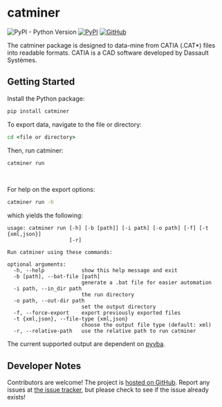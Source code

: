 # catminer
![PyPI - Python Version](https://img.shields.io/pypi/pyversions/catminer)
[![PyPI](https://img.shields.io/pypi/v/catminer)](https://pypi.org/project/catminer/)
[![GitHub](https://img.shields.io/github/license/WWU-CAD-Autograder/catminer)](https://github.com/WWU-CAD-Autograder/catminer)

The catminer package is designed to data-mine from CATIA (.CAT*) files into readable formats. CATIA is a CAD software 
developed by Dassault Systèmes.

## Getting Started
Install the Python package:
```cmd
pip install catminer
```

To export data, navigate to the file or directory:
```cmd
cd <file or directory>
```
Then, run catminer:
```cmd
catminer run
```

<br>

For help on the export options:
```cmd
catminer run -h
```
which yields the following:
```
usage: catminer run [-h] [-b [path]] [-i path] [-o path] [-f] [-t {xml,json}]
                    [-r]

Run catminer using these commands:

optional arguments:
  -h, --help            show this help message and exit
  -b [path], --bat-file [path]
                        generate a .bat file for easier automation
  -i path, --in_dir path
                        the run directory
  -o path, --out-dir path
                        set the output directory
  -f, --force-export    export previously exported files
  -t {xml,json}, --file-type {xml,json}
                        choose the output file type (default: xml)
  -r, --relative-path   use the relative path to run catminer
```

The current supported output are dependent on [pyvba](https://pypi.org/project/pyvba/).

## Developer Notes
Contributors are welcome! The project is [hosted on GitHub](https://github.com/WWU-CAD-Autograder/catminer). Report 
any issues at [the issue tracker](https://github.com/WWU-CAD-Autograder/catminer/issues), but please check to see if 
the issue already exists!

